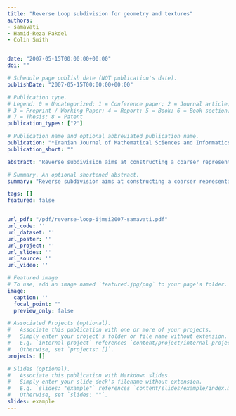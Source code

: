 ```yaml
---
title: "Reverse Loop subdivision for geometry and textures"
authors:
- samavati
- Hamid-Reza Pakdel
- Colin Smith


date: "2007-05-15T00:00:00+00:00"
doi: ""

# Schedule page publish date (NOT publication's date).
publishDate: "2007-05-15T00:00:00+00:00"

# Publication type.
# Legend: 0 = Uncategorized; 1 = Conference paper; 2 = Journal article;
# 3 = Preprint / Working Paper; 4 = Report; 5 = Book; 6 = Book section;
# 7 = Thesis; 8 = Patent
publication_types: ["2"]

# Publication name and optional abbreviated publication name.
publication: "*Iranian Journal of Mathematical Sciences and Informatics (Iranian Journal of Mathematical Sciences and Informatics)*"
publication_short: ""

abstract: "Reverse subdivision aims at constructing a coarser representation of an object given by a fine polygon mesh. In this paper, we first derive a mask for reverse Loop subdivision that can be applied to both regular and extraordinary vertices. The mask is parameterized, and thus can also be used in reversing variants of Loop subdivision, such as those proposed by Warren and Litke.We apply this mask not only to mesh geometry, but also to texture coordinates. This reverses the texture-mapping process described by DeRose, Kass and Truong, in which a texture originally defined for a coarse mesh was carried to the finer meshes obtained by subdivision. Combined with the forward subdivision, the proposed technique constitutes a multiresolution representation of textured subdivision surfaces. We illustrate its use with a set of examples."

# Summary. An optional shortened abstract.
summary: "Reverse subdivision aims at constructing a coarser representation of an object given by a fine polygon mesh. In this paper, we first derive a mask for reverse Loop subdivision that can be applied to both regular and extraordinary vertices. The mask is parameterized, and thus can also be used in reversing variants of Loop subdivision, such as those proposed by Warren and Litke.We apply this mask not only to mesh geometry, but also to texture coordinates. This reverses the texture-mapping process ..."

tags: []
featured: false


url_pdf: "/pdf/reverse-loop-ijmsi2007-samavati.pdf"
url_code: ''
url_dataset: ''
url_poster: ''
url_project: ''
url_slides: ''
url_source: ''
url_video: ''

# Featured image
# To use, add an image named `featured.jpg/png` to your page's folder. 
image:
  caption: ''
  focal_point: ""
  preview_only: false

# Associated Projects (optional).
#   Associate this publication with one or more of your projects.
#   Simply enter your project's folder or file name without extension.
#   E.g. `internal-project` references `content/project/internal-project/index.md`.
#   Otherwise, set `projects: []`.
projects: []

# Slides (optional).
#   Associate this publication with Markdown slides.
#   Simply enter your slide deck's filename without extension.
#   E.g. `slides: "example"` references `content/slides/example/index.md`.
#   Otherwise, set `slides: ""`.
slides: example
---
```

